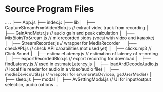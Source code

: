 # Source Program Files #

...
.
├── App.js
├── index.js
├── lib
│   ├── CaptureStreamFromVideoBlob.js // extract video track from recording
│   ├── GainAndMeter.js // audio gain and peak calculation
│   ├── MixBlobsToStream.js // mix recorded blobs (vocal with video and karaoke)
│   ├── StreamRecorder.js // wrapper for MediaRecorder
│   ├── checkAPI.js // check API capabilities (not used yet) 
│   ├── clicks.mp3  // Click Sound
│   ├── estimateLatency.js // estimation of latency of recording
│   ├── exportRecordedBlob.js // export recording for download 
│   ├── findLatency.js // used in estimateLatency.js
│   ├── loadAndDecodeAudio.js 
        // local file reader for audio in a video/audio file)
│   ├── mediaDeviceUtils.js // wrappter for enumerateDevices, getUserMedia()
│   ├── sleep.js
├── modal
│   ├── AvSettingModal.js // UI for input/output selection, audio options
...
